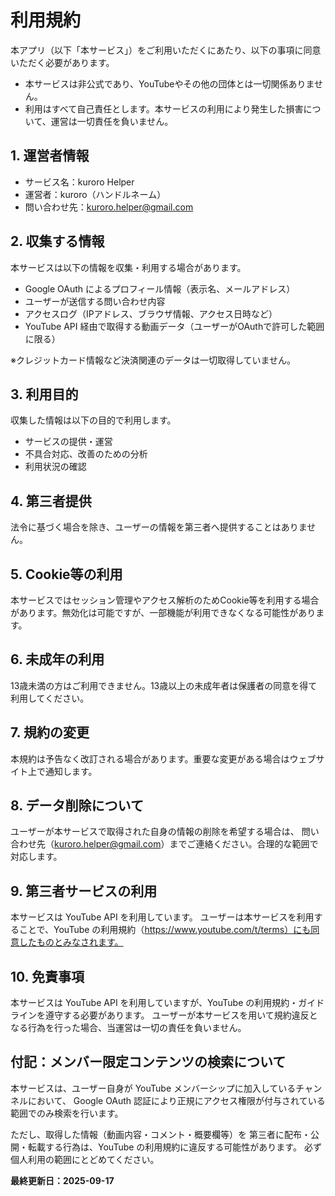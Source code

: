 # 利用規約

本アプリ（以下「本サービス」）をご利用いただくにあたり、以下の事項に同意いただく必要があります。

- 本サービスは非公式であり、YouTubeやその他の団体とは一切関係ありません。
- 利用はすべて自己責任とします。本サービスの利用により発生した損害について、運営は一切責任を負いません。

## 1. 運営者情報
- サービス名：kuroro Helper
- 運営者：kuroro（ハンドルネーム）
- 問い合わせ先：kuroro.helper@gmail.com

## 2. 収集する情報
本サービスは以下の情報を収集・利用する場合があります。

- Google OAuth によるプロフィール情報（表示名、メールアドレス）
- ユーザーが送信する問い合わせ内容
- アクセスログ（IPアドレス、ブラウザ情報、アクセス日時など）
- YouTube API 経由で取得する動画データ（ユーザーがOAuthで許可した範囲に限る）

※クレジットカード情報など決済関連のデータは一切取得していません。

## 3. 利用目的
収集した情報は以下の目的で利用します。

- サービスの提供・運営
- 不具合対応、改善のための分析
- 利用状況の確認

## 4. 第三者提供
法令に基づく場合を除き、ユーザーの情報を第三者へ提供することはありません。

## 5. Cookie等の利用
本サービスではセッション管理やアクセス解析のためCookie等を利用する場合があります。無効化は可能ですが、一部機能が利用できなくなる可能性があります。

## 6. 未成年の利用
13歳未満の方はご利用できません。13歳以上の未成年者は保護者の同意を得て利用してください。

## 7. 規約の変更
本規約は予告なく改訂される場合があります。重要な変更がある場合はウェブサイト上で通知します。

## 8. データ削除について
ユーザーが本サービスで取得された自身の情報の削除を希望する場合は、
問い合わせ先（kuroro.helper@gmail.com）までご連絡ください。合理的な範囲で対応します。

## 9. 第三者サービスの利用
本サービスは YouTube API を利用しています。
ユーザーは本サービスを利用することで、YouTube の利用規約（https://www.youtube.com/t/terms）にも同意したものとみなされます。

## 10. 免責事項
本サービスは YouTube API を利用していますが、YouTube の利用規約・ガイドラインを遵守する必要があります。
ユーザーが本サービスを用いて規約違反となる行為を行った場合、当運営は一切の責任を負いません。

## 付記：メンバー限定コンテンツの検索について
本サービスは、ユーザー自身が YouTube メンバーシップに加入しているチャンネルにおいて、
Google OAuth 認証により正規にアクセス権限が付与されている範囲でのみ検索を行います。

ただし、取得した情報（動画内容・コメント・概要欄等）を
第三者に配布・公開・転載する行為は、YouTube の利用規約に違反する可能性があります。
必ず個人利用の範囲にとどめてください。

**最終更新日：2025-09-17**
